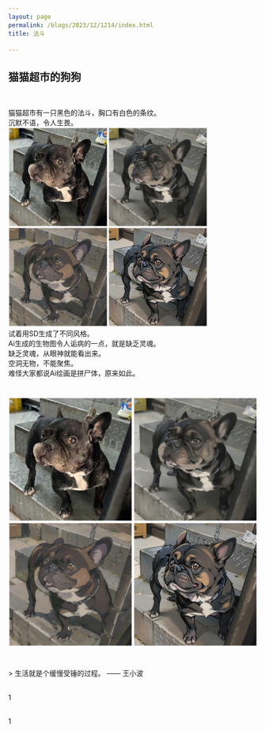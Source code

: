 ```yaml
---
layout: page
permalink: /blogs/2023/12/1214/index.html
title: 法斗 

---
```


## 猫猫超市的狗狗  
<br>

猫猫超市有一只黑色的法斗，胸口有白色的条纹。<br>
沉默不语，令人生畏。<br>
<img src = "/blogs/2023/12/法斗2.jpg" width="80%">
<br>
试着用SD生成了不同风格。  
Ai生成的生物图令人诟病的一点，就是缺乏灵魂。  
缺乏灵魂，从眼神就能看出来。  
空洞无物，不能聚焦。  
难怪大家都说Ai绘画是拼尸体，原来如此。  


# ![插入图片说明](/blogs/2023/12/法斗2.jpg "这是图片的标题")
<br>
> 生活就是个缓慢受锤的过程。 —— 王小波

<br>1

<br>1
